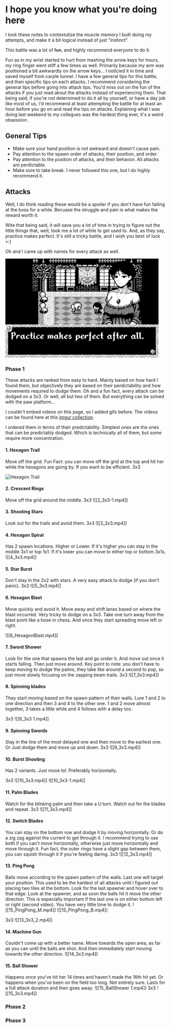 # I hope you know what you're doing here

I took these notes to contextulize the muscle memory I built doing my attempts, and make it a bit logical instead of just "instinct".

This battle was a lot of ~~fun~~, and highly recommend everyone to do it.

Fun as in my wrist started to hurt from mashing the arrow keys for hours, my ring finger went stiff a few times as well. Primarily because my arm was positioned a bit awkwardly on the arrow keys... I noticied it in time and saved myself from carple tunnel.
I have a few general tips for this battle, and then specific tips on each attacks. I recommend considering the general tips before going into attack tips. You'd miss out on the fun of the attacks if you just read about the attacks instead of experiencing them. That being said, if you're not determined to do it all by yourself, or have a day job like most of us, I'd recommend at least attempting the battle for at least an hour before you go on and read the tips on attacks. Explaining what I was doing last weekend to my collegues was the hardest thing ever, it's a weird obsession.

## General Tips

- Make sure your hand position is not awkward and doesn't cause pain.
- Pay attention to the spawn order of attacks, their position, and order.
- Pay attention to the position of attacks, and their behavior. All attacks are perdictable.
- Make sure to take break. I never followed this one, but I do highly recommend it.

## Attacks

Well, I do think reading these would be a spoiler if you don't have fun failing at the boss for a while.
Becuase the struggle and pain is what makes the reward worth it.

Wite that being said, it will save you a lot of time in trying to figure out the little things that, well, took me a lot of while to get used to. And, as they say, practice makes perfect. It's still a tricky battle, and I wish you best of luck >:)

Oh and I came up with names for every attack as well.

<img src="./attachments/VoidStranger_PVoid_Stranger nh8.png" width="480" alt="Practice Makes Perfect" />

### Phase 1

These attacks are ranked from easy to hard. Mainly based on how hard I found them, but objectively they are based on their perdictability and how movements required to dodge them.
Oh and a fun fact, every attack can be dodged on a 3x3. Or well, all but two of them. But everything can be solved with the paw platform...

I couldn't embed videos on this page, so I added gifs before. The videos can be found here at this [imgur collection](https://imgur.com/a/J9gS0UP).

I ordered them in terms of their predictability. Simplest ones are the ones that can be predictably dodged. Which is technically all of them, but some require more concentration.

#### 1. Hexagon Trail

Move off the grid.
Fun Fact: you can move off the grid at the top and hit her while the hexagons are going by. If you want to be efficient.
3x3

<img src="./attachments/1_3x3-[00.00.000-00.08.682].gif" width="480" alt="Hexagon Trail" />

#### 2. Crescent Rings

Move off the grid around the middle.
3x3
![[2_3x3-1.mp4]]

#### 3. Shooting Stars

Look out for the trails and avoid them.
3x3
![[3_3x3.mp4]]

#### 4. Hexagon Spiral

Has 2 spawn locations. Higher or Lower. If it's higher you can stay in the middle 3x1 or top 1x1. If it's lower you can move to either top or bottom 3x1s.
![[4_3x3.mp4]]

#### 5. Star Burst

Don't stay in the 2x2 with stars. A very easy attack.to dodge (if you don't panic).
3x3
![[5_3x3.mp4]]

#### 6. Hexagon Blast

Move quickly and avoid it. Move away and shift lanes based on where the blast occurred.
Very tricky to dodge on a 3x3. Take one turn away from the blast point like a hose in chess. And once they start spreading move left or right.

![[6_HexagonBlast.mp4]]

#### 7. Sword Shower

Look for the one that spawns the last and go under it. And move out once it starts falling. Then just move around. Key point to note: you don't have to keep moving to dodge the palms, they take like around a second to pop, so just move slowly focusing on the zapping beam trails.
3x3
![[7_3x3.mp4]]

#### 8. Spinning blades

They start moving based on the spawn pattern of their walls. Lure 1 and 2 to one direction and then 3 and 4 to the other one. 1 and 2 move almost together, 3 takes a little while and 4 follows with a delay too.

3x3
![[8_3x3 1.mp4]]

#### 9. Spinning Swords

Stay in the line of the most delayed one and then move to the earliest one.
Or Just dodge them and move up and down.
3x3
![[9_3x3.mp4]]

#### 10. Burst Shooting

Has 2 variants. Just move lol. Preferably horizontally.

3x3
![[10_3x3.mp4]]
![[10_3x3-1.mp4]]

#### 11. Palm Blades

Watch for the blinking palm and then take a U turn. Watch out for the blades and repeat.
3x3
![[11_3x3.mp4]]

#### 12. Switch Blades

You can stay on the bottom row and dodge it by moving horizontally. Or do a zig zag against the current to get through it. I recommend trying to use both if you can't move horizontally, otherwise just move horizontally and move through it.
Fun fact, the outer rings have a slight gap between them, you can squish through it if you're feeling daring.
3x3
![[12_3x3.mp4]]

#### 13. Ping Pong

Balls move according to the spawn pattern of the walls. Last one will target your position. This used to be the hardest of all attacks until I figured out placing two tiles at the bottom. Look for the last spawner and hover over to that edge. Look at the spawner, and as soon the balls hit it move the other direction. This is especially important if the last one is on either bottom left or right (second video). You have very little time to dodge it.
![[15_PingPong_M.mp4]]
![[15_PingPong_B.mp4]]

3x3
![[13_3x3_2.mp4]]

#### 14. Machine Gun

Couldn't come up with a better name. Move towards the open area, as far as you can until the balls are shot. And then immediately start moving towards the other direction.
![[14_3x3.mp4]]

#### 15. Ball Shower

Happens once you've hit her 14 times and haven't made the 16th hit yet. Or happens when you've been on the field too long. Not entirely sure. Lasts for a full attack duration and then goes away.
![[15_BallShower 1.mp4]]
3x3
![[15_3x3.mp4]]

### Phase 2

### Phase 3
